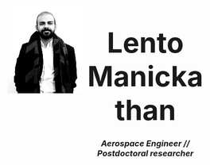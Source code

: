 <div style="width: 100%; overflow: hidden;">
<div style="width: 30%; float: left;">
  <center>
    <img src="images/profile.jpg" alt="Profile">
  </center>
</div>
<div style="width: 50%; float: left;">
  <h1>
    <center>
      <span style="font-size:2em;font-weight:bold">
        Lento Manickathan
      </span>
    </center>  
  </h1>
  <h3>
    <em>
      <center>
        Aerospace Engineer // Postdoctoral researcher
      </center>
    </em>
  </h3>
</div>
</div>